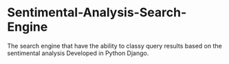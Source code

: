 # Sentimental-Analysis-Search-Engine
The search engine that have the ability to classy query results based on the sentimental analysis Developed in Python Django.
